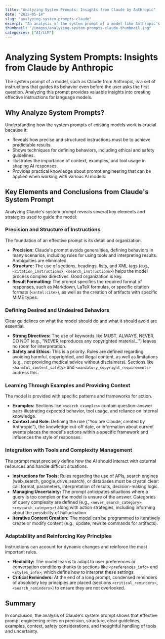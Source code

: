 ```yaml
---
title: "Analyzing System Prompts: Insights from Claude by Anthropic"
date: "2025-05-14"
slug: "analyzing-system-prompts-claude"
excerpt: "An analysis of the system prompt of a model like Anthropic's Claude provides valuable insights into crafting effective instructions for language models."
thumbnail: "/images/analyzing-system-prompts-claude-thumbnail.jpg"
categories: ["AI/LLM"]
---
```


# Analyzing System Prompts: Insights from Claude by Anthropic

The system prompt of a model, such as Claude from Anthropic, is a set of instructions that guides its behavior even before the user asks the first question. Analyzing this prompt provides valuable insights into creating effective instructions for language models.

## Why Analyze System Prompts?

Understanding how the system prompts of existing models work is crucial because it:

* Reveals how precise and structured instructions must be to achieve predictable results.
* Shows techniques for defining behaviors, including ethical and safety guidelines.
* Illustrates the importance of context, examples, and tool usage in shaping AI responses.
* Provides practical knowledge about prompt engineering that can be applied when working with various AI models.

## Key Elements and Conclusions from Claude's System Prompt

Analyzing Claude's system prompt reveals several key elements and strategies used to guide the model:

### Precision and Structure of Instructions

The foundation of an effective prompt is its detail and organization.

* **Precision:** Claude's prompt avoids generalities, defining behaviors in many scenarios, including rules for using tools and interpreting results. Ambiguities are eliminated.
* **Structure:** The use of sections, headings, lists, and XML tags (e.g., `<citation_instructions>`, `<search_instructions>`) helps the model process complex directives. Good organization is key.
* **Result Formatting:** The prompt specifies the required format of responses, such as Markdown, LaTeX formulas, or specific citation formats (`<antml:cite>`), as well as the creation of artifacts with specific MIME types.

### Defining Desired and Undesired Behaviors

Clear guidelines on what the model should do and what it should avoid are essential.

* **Strong Directives:** The use of keywords like MUST, ALWAYS, NEVER, DO NOT (e.g., "NEVER reproduces any copyrighted material...") leaves no room for interpretation.
* **Safety and Ethics:** This is a priority. Rules are defined regarding avoiding harmful, copyrighted, and illegal content, as well as limitations (e.g., not providing medical advice without disclaimers). Sections like `<harmful_content_safety>` and `<mandatory_copyright_requirements>` address this.

### Learning Through Examples and Providing Context

The model is provided with specific patterns and frameworks for action.

* **Examples:** Sections like `<search_examples>` contain question-answer pairs illustrating expected behavior, tool usage, and reliance on internal knowledge.
* **Context and Role:** Defining the role ("You are Claude, created by Anthropic"), the knowledge cut-off date, or information about current events places the model's actions within a specific framework and influences the style of responses.

### Integration with Tools and Complexity Management

The prompt must precisely define how the AI should interact with external resources and handle difficult situations.

* **Instructions for Tools:** Rules regarding the use of APIs, search engines (web\_search, google\_drive\_search), or databases must be crystal clear: call format, parameters, interpretation of results, decision-making logic.
* **Managing Uncertainty:** The prompt anticipates situations where a query is too complex or the model is unsure of the answer. Categories of query complexity are defined (e.g., `<never_search_category>`, `<research_category>`) along with action strategies, including informing about the possibility of hallucination.
* **Iterative Content Creation:** The model can be programmed to iteratively create or modify content (e.g., update, rewrite commands for artifacts).

### Adaptability and Reinforcing Key Principles

Instructions can account for dynamic changes and reinforce the most important rules.

* **Flexibility:** The model learns to adapt to user preferences or conversation conditions thanks to sections like `<preferences_info>` and `<styles_info>`, which define how to interpret these settings.
* **Critical Reminders:** At the end of a long prompt, condensed reminders of absolutely key principles are placed (sections `<critical_reminders>`, `<search_reminders>`) to ensure they are not overlooked.

## Summary

In conclusion, the analysis of Claude's system prompt shows that effective prompt engineering relies on precision, structure, clear guidelines, examples, context, safety considerations, and thoughtful handling of tools and uncertainty.